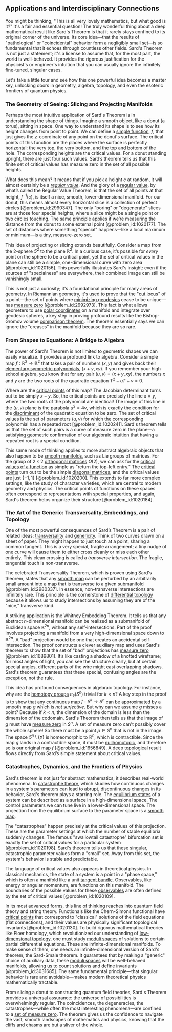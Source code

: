 ## Applications and Interdisciplinary Connections

You might be thinking, "This is all very lovely mathematics, but what good is it?" It's a fair and essential question! The truly wonderful thing about a deep mathematical result like Sard's Theorem is that it rarely stays confined to its original corner of the universe. Its core idea—that the results of "pathological" or "coincidental" behavior form a negligibly small set—is so fundamental that it echoes through countless other fields. Sard's Theorem is not just a statement; it's a license to assume that, for the most part, the world is well-behaved. It provides the rigorous justification for the physicist's or engineer's intuition that you can usually ignore the infinitely fine-tuned, singular cases.

Let's take a little tour and see how this one powerful idea becomes a master key, unlocking doors in geometry, algebra, topology, and even the esoteric frontiers of quantum physics.

### The Geometry of Seeing: Slicing and Projecting Manifolds

Perhaps the most intuitive application of Sard's Theorem is in understanding the shape of things. Imagine a smooth object, like a donut (a torus), sitting in space. One way to understand its shape is to see how its height changes from point to point. We can define a [simple function](@article_id:160838), $f$, that just gives the $z$-coordinate of any point on the donut's surface. The critical points of this function are the places where the surface is perfectly horizontal: the very top, the very bottom, and the top and bottom of the hole. The corresponding heights are the critical values. For a donut standing upright, there are just four such values. Sard’s theorem tells us that this finite set of critical values has measure zero in the set of all possible heights.

What does this mean? It means that if you pick a height $c$ at random, it will almost certainly be a *[regular value](@article_id:187724)*. And the glory of a [regular value](@article_id:187724), by what’s called the Regular Value Theorem, is that the set of all points at that height, $f^{-1}(c)$, is itself a nice, smooth, lower-dimensional manifold. For our donut, this means almost every horizontal slice is a collection of perfect circles [@problem_id:2990347]. The only "boring" or "degenerate" slices are at those four special heights, where a slice might be a single point or two circles touching. The same principle applies if we’re measuring the distance from the donut to some external point [@problem_id:1020177]. The set of distances where something "special" happens—like a local maximum or minimum—is a tiny, measure-zero set.

This idea of projecting or slicing extends beautifully. Consider a map from the 2-sphere $S^2$ to the plane $\mathbb{R}^2$. In a curious case, it’s possible for *every* point on the sphere to be a critical point, yet the set of critical values in the plane can still be a simple, one-dimensional curve with zero area [@problem_id:1020156]. This powerfully illustrates Sard's insight: even if the sources of "specialness" are everywhere, their combined image can still be vanishingly small.

This is not just a curiosity; it's a foundational principle for many areas of geometry. In Riemannian geometry, it's used to prove that the "[cut locus](@article_id:160843)" of a point—the set of points where [minimizing geodesics](@article_id:637082) cease to be unique—has [measure zero](@article_id:137370) [@problem_id:2992973]. This fact is what allows geometers to use [polar coordinates](@article_id:158931) on a manifold and integrate over geodesic spheres, a key step in proving profound results like the Bishop-Gromov volume [comparison theorem](@article_id:637178). The theorem essentially says we can ignore the "creases" in the manifold because they are so rare.

### From Shapes to Equations: A Bridge to Algebra

The power of Sard's Theorem is not limited to geometric shapes we can easily visualize. It provides a profound link to algebra. Consider a simple map $f: \mathbb{R}^2 \to \mathbb{R}^2$ that takes a pair of numbers $(x,y)$ and gives back their [elementary symmetric polynomials](@article_id:151730), $(x+y, xy)$. If you remember your high school algebra, you know that for any pair $(u,v) = (x+y, xy)$, the numbers $x$ and $y$ are the two roots of the quadratic equation $T^2 - uT + v = 0$.

Where are the [critical points](@article_id:144159) of this map? The Jacobian determinant turns out to be simply $x-y$. So, the critical points are precisely the line $x=y$, where the two roots of the polynomial are identical! The image of this line in the $(u,v)$ plane is the parabola $u^2 = 4v$, which is exactly the condition for the [discriminant](@article_id:152126) of the quadratic equation to be zero. The set of critical values is the set of parameters $(u,v)$ for which the corresponding polynomial has a repeated root [@problem_id:1020241]. Sard's theorem tells us that the set of such pairs is a curve of measure zero in the plane—a satisfying geometric confirmation of our algebraic intuition that having a repeated root is a special condition.

This same mode of thinking applies to more abstract algebraic objects that also happen to be [smooth manifolds](@article_id:160305), such as Lie groups of matrices. For the group of $2 \times 2$ [orthogonal matrices](@article_id:152592) $O(2)$, we can ask for the [critical values of a function](@article_id:268802) as simple as "return the top-left entry." The [critical points](@article_id:144159) turn out to be the simple [diagonal matrices](@article_id:148734), and the critical values are just $\{-1, 1\}$ [@problem_id:1020200]. This extends to far more complex settings, like the study of character varieties, which are central to modern geometry and physics. The critical points of functions on these spaces often correspond to representations with special properties, and again, Sard's theorem helps organize their structure [@problem_id:1020184].

### The Art of the Generic: Transversality, Embeddings, and Topology

One of the most powerful consequences of Sard’s Theorem is a pair of related ideas: [transversality](@article_id:158175) and [genericity](@article_id:161271). Think of two curves drawn on a sheet of paper. They might happen to just touch at a point, sharing a common tangent. This is a very special, fragile arrangement; a tiny nudge of one curve will cause them to either cross cleanly or miss each other entirely. This clean crossing is called a *transverse intersection*. The fragile, tangential touch is non-transverse.

The celebrated Transversality Theorem, which is proven using Sard's theorem, states that any [smooth map](@article_id:159870) can be perturbed by an arbitrarily small amount into a map that is transverse to a given submanifold [@problem_id:2980337]. In essence, non-transverse intersections are infinitely rare. This principle is the cornerstone of [differential topology](@article_id:157168) because it allows us to study intersections by assuming they are of the "nice," transverse kind.

A striking application is the Whitney Embedding Theorem. It tells us that any abstract $n$-dimensional manifold can be realized as a submanifold of Euclidean space $\mathbb{R}^{2n}$, without any self-intersections. Part of the proof involves projecting a manifold from a very high-dimensional space down to $\mathbb{R}^{2n}$. A "bad" projection would be one that creates an accidental self-intersection. The proof constructs a clever auxiliary map and uses Sard's theorem to show that the set of "bad" projections has [measure zero](@article_id:137370) [@problem_id:1689801]. It’s like casting a shadow of a knotted wireframe; for most angles of light, you can see the structure clearly, but at certain special angles, different parts of the wire might cast overlapping shadows. Sard's theorem guarantees that these special, confusing angles are the exception, not the rule.

This idea has profound consequences in algebraic topology. For instance, why are the [homotopy groups](@article_id:159391) $\pi_k(S^n)$ trivial for $k \lt n$? A key step in the proof is to show that any continuous map $f: S^k \to S^n$ can be approximated by a smooth map $g$ which is *not surjective*. But why can we assume $g$ misses a point? Because if $k \lt n$, the dimension of the domain is less than the dimension of the codomain. Sard's Theorem then tells us that the image of $g$ must have [measure zero](@article_id:137370) in $S^n$. A set of measure zero can't possibly cover the whole sphere! So there must be a point $p \in S^n$ that is not in the image. The space $S^n \setminus \{p\}$ is homeomorphic to $\mathbb{R}^n$, which is contractible. Since the map $g$ lands in a contractible space, it must be [nullhomotopic](@article_id:148245), and therefore so is our original map $f$ [@problem_id:1656849]. A deep topological result flows directly from Sard’s simple statement about critical values.

### Catastrophes, Dynamics, and the Frontiers of Physics

Sard's theorem is not just for abstract mathematics; it describes real-world phenomena. In [catastrophe theory](@article_id:270335), which studies how continuous changes in a system's parameters can lead to abrupt, discontinuous changes in its behavior, Sard's theorem plays a starring role. The [equilibrium states](@article_id:167640) of a system can be described as a surface in a high-dimensional space. The control parameters we can tune live in a lower-dimensional space. The projection from the equilibrium surface to the parameter space is a [smooth map](@article_id:159870).

The "catastrophes" happen precisely at the critical values of this projection. These are the parameter settings at which the number of stable equilibria suddenly changes. The famous "swallowtail catastrophe" bifurcation set is exactly the set of critical values for a particular system [@problem_id:1020198]. Sard's theorem tells us that these singular, catastrophic parameter values form a "small" set. Away from this set, the system's behavior is stable and predictable.

The language of critical values also appears in theoretical physics. In classical mechanics, the state of a system is a point in a "phase space," which is often a manifold like a unit [tangent bundle](@article_id:160800). Observables, like energy or angular momentum, are functions on this manifold. The boundaries of the possible values for these [observables](@article_id:266639) are often defined by the set of critical values [@problem_id:1020109].

In its most advanced forms, this line of thinking reaches into quantum field theory and string theory. Functionals like the Chern-Simons functional have [critical points](@article_id:144159) that correspond to "classical" solutions of the field equations (flat connections), and their values are physically significant topological invariants [@problem_id:1020130]. To build rigorous mathematical theories like Floer homology, which revolutionized our understanding of [low-dimensional topology](@article_id:145004), one must study [moduli spaces](@article_id:159286) of solutions to certain partial differential equations. These are infinite-dimensional manifolds. To make sense of them, one needs an infinite-dimensional version of Sard's theorem, the Sard-Smale theorem. It guarantees that by making a "generic" choice of auxiliary data, these [moduli spaces](@article_id:159286) will be well-behaved manifolds, allowing us to count solutions and define invariants [@problem_id:3031685]. The same fundamental principle—that singular behavior is rare and avoidable—makes modern theoretical physics mathematically tractable.

From slicing a donut to constructing quantum field theories, Sard's Theorem provides a universal assurance: the universe of possibilities is overwhelmingly regular. The coincidences, the degeneracies, the catastrophes—while often the most interesting phenomena—are confined to a [set of measure zero](@article_id:197721). The theorem gives us the confidence to navigate the vast, smooth landscapes of mathematics and physics, knowing that the cliffs and chasms are but a sliver of the whole.